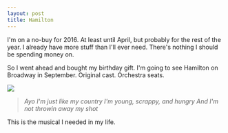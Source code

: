 ```yaml
---
layout: post
title: Hamilton
---
```


I'm on a no-buy for 2016. At least until April, but probably for the rest of the year. I already have more stuff than I'll ever need. There's nothing I should be spending money on.

So I went ahead and bought my birthday gift. I'm going to see Hamilton on Broadway in September. Original cast. Orchestra seats. 

<img class="img-responsive center-block" src="http://d3rm69wky8vagu.cloudfront.net/article-photos/large/1.172693.jpg"/>

>*Ayo I'm just like my country*
>*I'm young, scrappy, and hungry*
>*And I'm not throwin away my shot*

This is the musical I needed in my life.